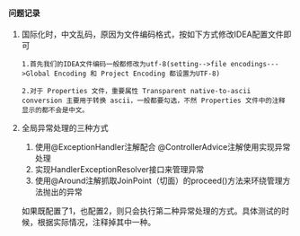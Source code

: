 #### 问题记录
1. 国际化时，中文乱码，原因为文件编码格式，按如下方式修改IDEA配置文件即可
    ```
   1.首先我们的IDEA文件编码一般都修改为utf-8(setting-->file encodings--->Global Encoding 和 Project Encoding 都设置为UTF-8)
       
   2.对于 Properties 文件，重要属性 Transparent native-to-ascii conversion 主要用于转换 ascii，一般都要勾选，不然 Properties 文件中的注释显示的都不会是中文。
    ```
1. 全局异常处理的三种方式
    1. 使用@ExceptionHandler注解配合 @ControllerAdvice注解使用实现异常处理
    2. 实现HandlerExceptionResolver接口来管理异常
    3. 使用@Around注解抓取JoinPoint（切面）的proceed()方法来环绕管理方法抛出的异常
    
    如果既配置了1，也配置2，则只会执行第二种异常处理的方式。具体测试的时候，根据实际情况，注释掉其中一种。